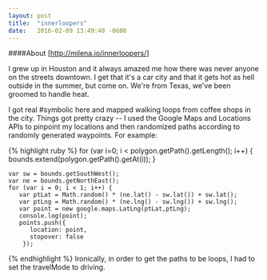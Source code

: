 ```yaml
---
layout: post
title:  "innerloopers"
date:   2016-02-09 13:49:48 -0600
---
```

####About
[http://milena.io/innerloopers/]

I grew up in Houston and it always amazed me how there was never anyone on the streets downtown. I get that it's a car city and that it gets hot as hell outside in the summer, but come on. We're from Texas, we've been groomed to handle heat. 

I got real #symbolic here and mapped walking loops from coffee shops in the city. Things got pretty crazy -- I used the Google Maps and Locations APIs to pinpoint my locations and then randomized paths according to randomly generated waypoints. For example: 

{% highlight ruby %}
for (var i=0; i < polygon.getPath().getLength(); i++) {
        bounds.extend(polygon.getPath().getAt(i));
    }

    var sw = bounds.getSouthWest();
    var ne = bounds.getNorthEast();
    for (var i = 0; i < 1; i++) {
       var ptLat = Math.random() * (ne.lat() - sw.lat()) + sw.lat();
       var ptLng = Math.random() * (ne.lng() - sw.lng()) + sw.lng();
       var point = new google.maps.LatLng(ptLat,ptLng);
       console.log(point);
       points.push({
          location: point,
          stopover: false
        });
{% endhighlight %}
Ironically, in order to get the paths to be loops, I had to set the travelMode to driving. 



[http://milena.io/innerloopers/]: http://milena.io/innerloopers/